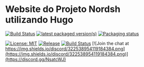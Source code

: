 # Website do Projeto Nordsh utilizando Hugo

[![Build Status](https://drone.nordsh.com/api/badges/Nordsh/website/status.svg)](https://drone.nordsh.com/Nordsh/website)
[![latest packaged version(s)](https://repology.org/badge/latest-versions/gitea.svg)](https://repology.org/project/gitea/versions)
[![Packaging status](https://repology.org/badge/tiny-repos/gitea.svg)](https://repology.org/project/gitea/versions)

[![License: MIT](https://img.shields.io/badge/License-MIT-blue.png)](https://opensource.org/licenses/MIT)
[![Release](https://raster.shields.io/badge/dynamic/json.png?label=release&url=https://gitea.com/api/v1/repos/gitea/tea/releases&query=$[0].tag_name)](https://gitea.com/gitea/tea/releases)
[![Build Status](https://drone.gitea.com/api/badges/gitea/tea/status.svg)](https://drone.gitea.com/gitea/tea)
[![Join the chat at https://img.shields.io/discord/322538954119184384.png](https://img.shields.io/discord/322538954119184384.png)](https://discord.gg/NsatcWJ)